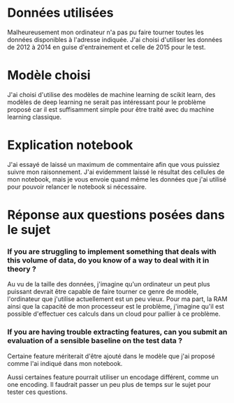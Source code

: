 # Données utilisées
Malheureusement mon ordinateur n'a pas pu faire tourner toutes les données disponibles
 à l'adresse indiquée.
J'ai choisi d'utiliser les données de 2012 à 2014 en guise d'entrainement 
et celle de 2015 pour le test.

# Modèle choisi
J'ai choisi d'utilise des modèles de machine learning de scikit learn, des modèles de 
deep learning ne serait pas intéressant pour le problème proposé car il est suffisamment
 simple pour être traité avec du machine learning classique.

# Explication notebook
J'ai essayé de laissé un maximum de commentaire afin que vous puissiez suivre mon raisonnement.
J'ai evidemment laissé le résultat des cellules de mon notebook, mais je vous envoie quand même les données que j'ai utilisé pour pouvoir relancer le notebook si nécessaire.

# Réponse aux questions posées dans le sujet

### If you are struggling to implement something that deals with this volume of data, do you know of a way to deal with it in theory ?

Au vu de la taille des données, j'imagine qu'un ordinateur un peut plus puissant devrait être capable de faire tourner ce genre de modèle, l'ordinateur que j'utilise actuellement est un peu vieux.
Pour ma part, la RAM ainsi que la capacité de mon processeur est le problème, j'imagine qu'il est possible d'effectuer ces calculs dans un cloud pour pallier à ce problème.

### If you are having trouble extracting features, can you submit an evaluation of a sensible baseline on the test data ?

Certaine feature mériterait d'être ajouté dans le modèle que j'ai proposé comme l'ai indiqué dans mon notebook.

Aussi certaines feature pourrait utiliser un encodage différent, comme un one encoding. Il faudrait passer un peu plus de temps sur le sujet pour tester ces questions. 
